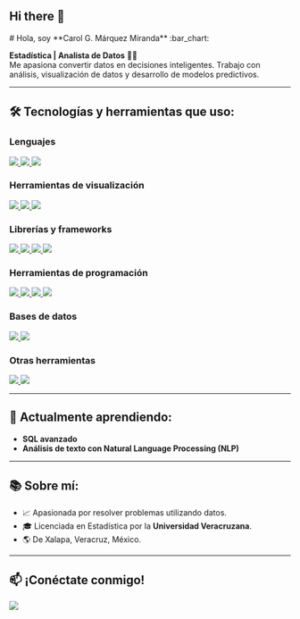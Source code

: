 ## Hi there 👋

<!--
**CarolMarquez25/CarolMarquez25** is a ✨ _special_ ✨ repository because its `README.md` (this file) appears on your GitHub profile.

Here are some ideas to get you started:

- 🔭 I’m currently working on ...
- 🌱 I’m currently learning ...
- 👯 I’m looking to collaborate on ...
- 🤔 I’m looking for help with ...
- 💬 Ask me about ...
- 📫 How to reach me: ...
- 😄 Pronouns: ...
- ⚡ Fun fact: ...
--># Hola, soy **Carol G. Márquez Miranda** :bar_chart:

**Estadística | Analista de Datos** :woman_technologist:  
Me apasiona convertir datos en decisiones inteligentes. Trabajo con análisis, visualización de datos y desarrollo de modelos predictivos.  

---

## 🛠️ Tecnologías y herramientas que uso:

### **Lenguajes**
<a href="https://github.com/CarolGM">
  <img src="https://img.shields.io/badge/R-276DC3?style=for-the-badge&logo=r&logoColor=white"> 
  <img src="https://img.shields.io/badge/Python-3776AB?style=for-the-badge&logo=python&logoColor=white"> 
  <img src="https://img.shields.io/badge/SQL-336791?style=for-the-badge&logo=postgresql&logoColor=white">
</a>

### **Herramientas de visualización**
<a href="https://github.com/CarolGM">
  <img src="https://img.shields.io/badge/Tableau-E97627?style=for-the-badge&logo=tableau&logoColor=white"> 
  <img src="https://img.shields.io/badge/Power_BI-F2C811?style=for-the-badge&logo=powerbi&logoColor=black"> 
  <img src="https://img.shields.io/badge/ggplot2-1A85FF?style=for-the-badge&logo=r&logoColor=white">
</a>

### **Librerías y frameworks**
<a href="https://github.com/CarolGM">
  <img src="https://img.shields.io/badge/Tidyverse-1A85FF?style=for-the-badge&logo=r&logoColor=white"> 
  <img src="https://img.shields.io/badge/Pandas-150458?style=for-the-badge&logo=python&logoColor=white"> 
  <img src="https://img.shields.io/badge/NumPy-013243?style=for-the-badge&logo=numpy&logoColor=white"> 
  <img src="https://img.shields.io/badge/Scikit--Learn-F7931E?style=for-the-badge&logo=scikit-learn&logoColor=white">
</a>

### **Herramientas de programación**
<a href="https://github.com/CarolGM">
  <img src="https://img.shields.io/badge/Jupyter-F37626?style=for-the-badge&logo=jupyter&logoColor=white"> 
  <img src="https://img.shields.io/badge/RStudio-75AADB?style=for-the-badge&logo=rstudio&logoColor=white"> 
  <img src="https://img.shields.io/badge/Git-F05032?style=for-the-badge&logo=git&logoColor=white"> 
  <img src="https://img.shields.io/badge/GitHub-181717?style=for-the-badge&logo=github&logoColor=white">
</a>

### **Bases de datos**
<a href="https://github.com/CarolGM">
  <img src="https://img.shields.io/badge/MySQL-4479A1?style=for-the-badge&logo=mysql&logoColor=white"> 
  <img src="https://img.shields.io/badge/PostgreSQL-336791?style=for-the-badge&logo=postgresql&logoColor=white">
</a>

### **Otras herramientas**
<a href="https://github.com/CarolGM">
  <img src="https://img.shields.io/badge/Excel-217346?style=for-the-badge&logo=microsoft-excel&logoColor=white"> 
  <img src="https://img.shields.io/badge/LaTeX-008080?style=for-the-badge&logo=latex&logoColor=white">
</a>

---

## 🌱 Actualmente aprendiendo:  
- **SQL avanzado**  
- **Análisis de texto con Natural Language Processing (NLP)**  

---

## 📚 Sobre mí:  
- 📈 Apasionada por resolver problemas utilizando datos.  
- 🎓 Licenciada en Estadística por la **Universidad Veracruzana**.  
- 🌎 De Xalapa, Veracruz, México.  

---

## 📫 ¡Conéctate conmigo!  
<a href="https://www.linkedin.com/in/carolmarquezmiranda">
  <img src="https://img.shields.io/badge/LinkedIn-0A66C2?style=for-the-badge&logo=linkedin&logoColor=white">
</a>

